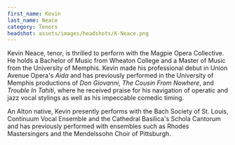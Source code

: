 ```yaml
---
first_name: Kevin
last_name: Neace
category: Tenors
headshot: assets/images/headshots/K-Neace.png
---
```


Kevin Neace, tenor, is thrilled to perform with the Magpie Opera Collective. He holds a Bachelor of Music from Wheaton College and a Master of Music from the University of Memphis. Kevin made his professional debut in Union Avenue Opera's *Aida* and has previously performed in the University of Memphis productions of *Don Giovanni*, *The Cousin From Nowhere*, and *Trouble In Tahiti*, where he received praise for his navigation of operatic and jazz vocal stylings as well as his impeccable comedic timing.

An Alton native, Kevin presently performs with the Bach Society of St. Louis, Continuum Vocal Ensemble and the Cathedral Basilica's Schola Cantorum and has previously performed with ensembles such as Rhodes Mastersingers and the Mendelssohn Choir of Pittsburgh.
